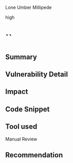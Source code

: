 Lone Umber Millipede

high

# ``

## Summary

## Vulnerability Detail

## Impact

## Code Snippet

## Tool used

Manual Review

## Recommendation
